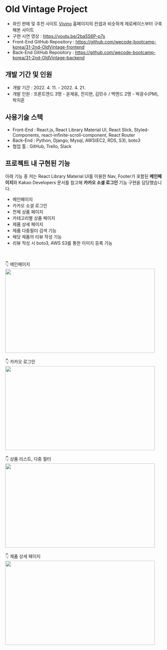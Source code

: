 # Old Vintage Project
- 와인 판매 및 추천 사이트 <a href="https://www.vivino.com/">Vivino</a> 홈페이지의 컨셉과 비슷하게 제로베이스부터 구축해본 사이트
- 구현 시연 영상 : https://youtu.be/2ba5S6P-p7s
- Front-End GitHub Repository : https://github.com/wecode-bootcamp-korea/31-2nd-OldVintage-frontend
- Back-End GitHub Repository : https://github.com/wecode-bootcamp-korea/31-2nd-OldVintage-backend

## 개발 기간 및 인원
- 개발 기간 : 2022. 4. 11. - 2022. 4. 21.
- 개발 인원 : 프론트엔드 3명 - 윤재웅, 전지현, 김민수 /
            백엔드 2명 - 박광수(PM), 박지훈

## 사용기술 스택
- Front-End : React.js, React Library Material UI, React Slick, Styled-Components, react-infinite-scroll-component, React Router
- Back-End : Python, Django, Mysql, AWS(EC2, RDS, S3), boto3
- 협업 툴 : GitHub, Trello, Slack

## 프로젝트 내 구현된 기능
아래 기능 중 저는 React Library Material UI를 이용한 Nav, Footer가 포함된 <b>메인페이지</b>와 Kakao Developers 문서를 참고해 <b>카카오 소셜 로그인</b> 기능 구현을 담당했습니다.
- 메인페이지
- 카카오 소셜 로그인
- 전체 상품 페이지
- 카테고리별 상품 페이지
- 제품 상세 페이지
- 제품 다중필터 검색 기능
- 해당 제품의 리뷰 작성 기능
- 리뷰 작성 시 boto3, AWS S3를 통한 이미지 등록 기능

<br/>
<br/>
👇 메인페이지
<img src="https://user-images.githubusercontent.com/80399821/164908962-1d913969-9789-4b60-a9d0-605d045a6c7e.gif" width="480" height="270" />
<br/>
<br/>
👇 카카오 로그인
<img src="https://user-images.githubusercontent.com/80399821/164908998-edccf3c2-2fe9-434e-b0bf-4161a52cb31e.gif" width="480" height="270" />
<br/>
<br/>
👇 상품 리스트, 다중 필터
<img src="https://user-images.githubusercontent.com/80399821/164908995-8463124b-09cb-4c53-b24f-26a106bf8936.gif" width="480" height="270" />
<br/>
<br/>
👇 제품 상세 페이지
<img src="https://user-images.githubusercontent.com/80399821/164909066-7c36d1a3-0f3f-4224-9e13-2b46a629af1e.gif" width="480" height="270" />
<br/>


